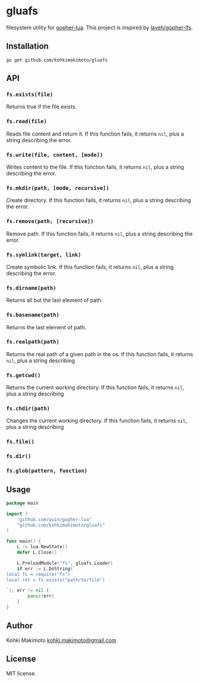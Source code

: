 # gluafs

filesystem utility for [gopher-lua](https://github.com/yuin/gopher-lua). This project is inspired by [layeh/gopher-lfs](https://github.com/layeh/gopher-lfs).

## Installation

```
go get github.com/kohkimakimoto/gluafs
```

## API

### `fs.exists(file)`

Returns true if the file exists.

### `fs.read(file)`

Reads file content and return it. If this function fails, it returns `nil`, plus a string describing the error.

### `fs.write(file, content, [mode])`

Writes content to the file. If this function fails, it returns `nil`, plus a string describing the error.

### `fs.mkdir(path, [mode, recursive])`

Create directory. If this function fails, it returns `nil`, plus a string describing the error.

### `fs.remove(path, [recursive])`

Remove path. If this function fails, it returns `nil`, plus a string describing the error.

### `fs.symlink(target, link)`

Create symbolic link. If this function fails, it returns `nil`, plus a string describing the error.

### `fs.dirname(path)`

Returns all but the last element of path.

### `fs.basename(path)`

Returns the last element of path.

### `fs.realpath(path)`

Returns the real path of a given path in the os. If this function fails, it returns `nil`, plus a string describing

### `fs.getcwd()`

Returns the current working directory. If this function fails, it returns `nil`, plus a string describing

### `fs.chdir(path)`

Changes the current working directory. If this function fails, it returns `nil`, plus a string describing

### `fs.file()`

### `fs.dir()`

### `fs.glob(pattern, function)`

## Usage

```go
package main

import (
    "github.com/yuin/gopher-lua"
    "github.com/kohkimakimoto/gluafs"
)

func main() {
    L := lua.NewState()
    defer L.Close()

    L.PreloadModule("fs", gluafs.Loader)
    if err := L.DoString(`
local fs = require("fs")
local ret = fs.exists("path/to/file")

`); err != nil {
        panic(err)
    }
}
```

## Author

Kohki Makimoto <kohki.makimoto@gmail.com>

## License

MIT license.
